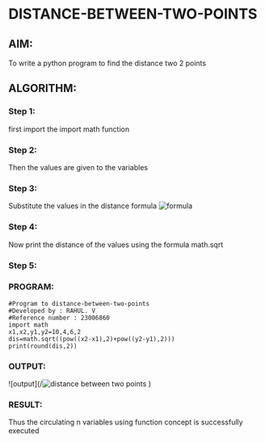 # DISTANCE-BETWEEN-TWO-POINTS

## AIM:
To write a python program to find the distance two 2 points
## ALGORITHM:
### Step 1:
first import the import math function
### Step 2: 
Then the values are given to the variables
### Step 3: 
Substitute the values in the distance formula  ![formula](/![formula](https://github.com/ILAIYADEEPAN/DISTANCE-BETWEEN-TWO-POINTS/assets/147473334/352425c5-b5f3-4174-837b-c7c7c5383cc5)
)
### Step 4:
Now print the distance of the values using the formula math.sqrt 
### Step 5: 
### PROGRAM:
```
#Program to distance-between-two-points
#Developed by : RAHUL. V
#Reference number : 23006860
import math
x1,x2,y1,y2=10,4,6,2
dis=math.sqrt((pow((x2-x1),2)+pow((y2-y1),2)))
print(round(dis,2))
```
  


### OUTPUT:
![output](/![distance between two points](https://github.com/ILAIYADEEPAN/DISTANCE-BETWEEN-TWO-POINTS/assets/147473334/37197042-81cb-4478-90b9-d583f0d9d3fc)
)


### RESULT:
Thus the circulating n variables using function concept is successfully executed

